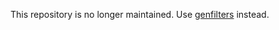 This repository is no longer maintained. Use [genfilters](https://github.com/orangain/genfilters) instead.

